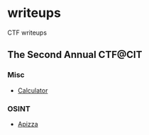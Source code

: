 # writeups
CTF writeups

## The Second Annual CTF@CIT
### Misc
- [Calculator](misc/calculator.md)

### OSINT
- [Apizza](osint/apizza.md)

